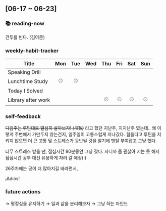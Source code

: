 <h2 id="06-17--06-23">[06-17 ~ 06-23]</h2>
<h3 id="📚-reading-now">📚 reading-now</h3>
<p>건투를 빈다. (김어준)</p>
<h3 id="weekly-habit-tracker">weekly-habit-tracker</h3>
<table>
<thead>
<tr>
<th>Title</th>
<th align="center">Mon</th>
<th align="center">Tue</th>
<th align="center">Wed</th>
<th align="center">Thu</th>
<th align="center">Fri</th>
<th align="center">Sat</th>
<th align="center">Sun</th>
</tr>
</thead>
<tbody><tr>
<td>Speaking Drill</td>
<td align="center"></td>
<td align="center"></td>
<td align="center"></td>
<td align="center"></td>
<td align="center"></td>
<td align="center"></td>
<td align="center"></td>
</tr>
<tr>
<td>Lunchtime Study</td>
<td align="center">⚾️</td>
<td align="center">⚾️</td>
<td align="center"></td>
<td align="center"></td>
<td align="center"></td>
<td align="center"></td>
<td align="center"></td>
</tr>
<tr>
<td>Today I Solved</td>
<td align="center"></td>
<td align="center"></td>
<td align="center"></td>
<td align="center"></td>
<td align="center"></td>
<td align="center"></td>
<td align="center"></td>
</tr>
<tr>
<td>Library after work</td>
<td align="center"></td>
<td align="center"></td>
<td align="center"></td>
<td align="center">⚾️</td>
<td align="center">⚾️</td>
<td align="center">⚾️</td>
<td align="center">⚾️</td>
</tr>
</tbody></table>
<h3 id="self-feedback">self-feedback</h3>
<p><del>다음주는 루틴대로 열심히 살아보자! <em>(제발)</em></del>
라고 했던 지난주, 지지난주 였는데..
왜 이렇게 주변에서 가만두지 않는건지, 일주일이 고통스럽게 지나갔다.
힘들다고 루틴을 지키지 않으면 더 큰 고통 및 스트레스가 동반될 것을 알기에
멘탈 부여잡고 그냥 했다.</p>
<p>너무 스트레스 받을 땐, 점심시간 90분동안 그냥 잤다.
자니까 좀 괜찮아 지는 듯 해서 점심시간 공부 대신 유용하게 자러 갈 예정(!)</p>
<p>26주차에는 공이 더 많아지길 바라면서,</p>
<p>¡Adiós!</p>
<h3 id="future-actions">future actions</h3>
<p>→ 평정심을 유지하기
→ 일과 삶을 분리해보자
→ 그냥 하는 마인드</p>